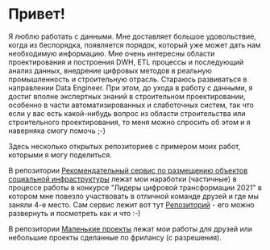 # Привет! 

Я люблю работать с данными. Мне доставляет большое удовольствие, когда из беспорядка, появляется порядок, который уже может дать нам необходимую информацию.
Мне очень интересны области проектирования и построения DWH, ETL процессы и последующий анализ данных, внедрение цифровых методов в реальную промышленность и строительную отрасль. Стараюсь развиваться в направлении Data Engineer.
При этом, до ухода в работу с данными, я достиг вполне экспертных знаний в строительном проектировании, особенно в части автоматизированных и слаботочных систем, так что если у вас есть какой-нибудь вопрос из области строительства или строительного проектирования, то меня можно спросить об этом и я наверняка смогу помочь ;-) 


Здесь несколько открытых репозиториев с примером моих работ, которыми я могу поделиться. 

В репозитории [Рекомендательный сервис по размещению объектов социальной инфраструктуры](https://github.com/IgorPtah/adm_report#readme) лежат мои наработки (частичные) в процессе работы в конкурсе "Лидеры цифровой трансформации 2021" в котором мне повезло участвовать в отличной команде друзей и где мы заняли 4-е место. Сам сервис лежит вот тут [Репозиторий]((https://github.com/IgorPtah/tox)) -  его можно развернуть и посмотреть как и что :-) 

В репозитории [Маленькие проекты](https://github.com/IgorPtah/small_project/blob/main/README.md) лежат мои работы для друзей или небольшие проекты сделанные по фрилансу (с разрешения).


